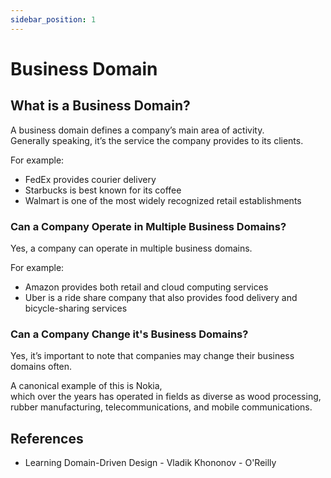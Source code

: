 ```yaml
---
sidebar_position: 1
---
```


# Business Domain

## What is a Business Domain?

A business domain defines a company’s main area of activity.  
Generally speaking, it’s the service the company provides to its clients.

For example:

- FedEx provides courier delivery
- Starbucks is best known for its coffee
- Walmart is one of the most widely recognized retail establishments

### Can a Company Operate in Multiple Business Domains?

Yes, a company can operate in multiple business domains.

For example:

- Amazon provides both retail and cloud computing services
- Uber is a ride share company that also provides food delivery and bicycle-sharing services

### Can a Company Change it's Business Domains?

Yes, it’s important to note that companies may change their business domains often.

A canonical example of this is Nokia,  
which over the years has operated in fields as diverse as wood processing, rubber manufacturing, telecommunications, and mobile communications.

## References

- Learning Domain-Driven Design - Vladik Khononov - O'Reilly
